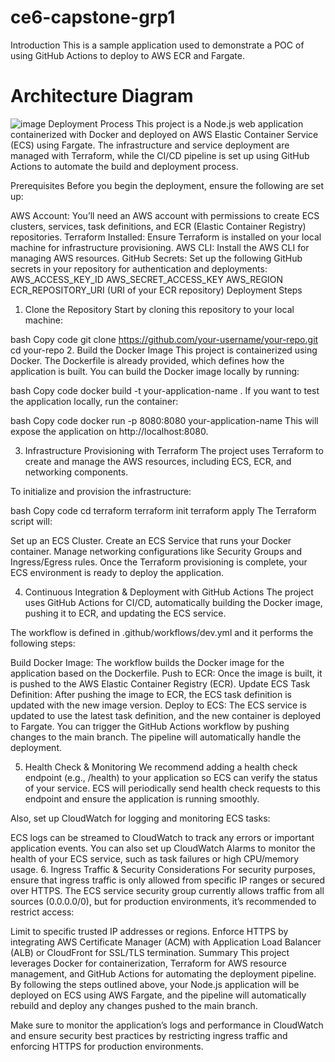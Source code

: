 # ce6-capstone-grp1
Introduction
This is a sample application used to demonstrate a POC of using GitHub Actions to deploy to AWS ECR and Fargate.

# Architecture Diagram

![image](https://github.com/user-attachments/assets/ac446041-38a4-4615-a08f-5942960dacdc)
Deployment Process
This project is a Node.js web application containerized with Docker and deployed on AWS Elastic Container Service (ECS) using Fargate. The infrastructure and service deployment are managed with Terraform, while the CI/CD pipeline is set up using GitHub Actions to automate the build and deployment process.

Prerequisites
Before you begin the deployment, ensure the following are set up:

AWS Account: You’ll need an AWS account with permissions to create ECS clusters, services, task definitions, and ECR (Elastic Container Registry) repositories.
Terraform Installed: Ensure Terraform is installed on your local machine for infrastructure provisioning.
AWS CLI: Install the AWS CLI for managing AWS resources.
GitHub Secrets: Set up the following GitHub secrets in your repository for authentication and deployments:
AWS_ACCESS_KEY_ID
AWS_SECRET_ACCESS_KEY
AWS_REGION
ECR_REPOSITORY_URI (URI of your ECR repository)
Deployment Steps
1. Clone the Repository
Start by cloning this repository to your local machine:

bash
Copy code
git clone https://github.com/your-username/your-repo.git
cd your-repo
2. Build the Docker Image
This project is containerized using Docker. The Dockerfile is already provided, which defines how the application is built. You can build the Docker image locally by running:

bash
Copy code
docker build -t your-application-name .
If you want to test the application locally, run the container:

bash
Copy code
docker run -p 8080:8080 your-application-name
This will expose the application on http://localhost:8080.

3. Infrastructure Provisioning with Terraform
The project uses Terraform to create and manage the AWS resources, including ECS, ECR, and networking components.

To initialize and provision the infrastructure:

bash
Copy code
cd terraform
terraform init
terraform apply
The Terraform script will:

Set up an ECS Cluster.
Create an ECS Service that runs your Docker container.
Manage networking configurations like Security Groups and Ingress/Egress rules.
Once the Terraform provisioning is complete, your ECS environment is ready to deploy the application.

4. Continuous Integration & Deployment with GitHub Actions
The project uses GitHub Actions for CI/CD, automatically building the Docker image, pushing it to ECR, and updating the ECS service.

The workflow is defined in .github/workflows/dev.yml and it performs the following steps:

Build Docker Image:
The workflow builds the Docker image for the application based on the Dockerfile.
Push to ECR:
Once the image is built, it is pushed to the AWS Elastic Container Registry (ECR).
Update ECS Task Definition:
After pushing the image to ECR, the ECS task definition is updated with the new image version.
Deploy to ECS:
The ECS service is updated to use the latest task definition, and the new container is deployed to Fargate.
You can trigger the GitHub Actions workflow by pushing changes to the main branch. The pipeline will automatically handle the deployment.

5. Health Check & Monitoring
We recommend adding a health check endpoint (e.g., /health) to your application so ECS can verify the status of your service. ECS will periodically send health check requests to this endpoint and ensure the application is running smoothly.

Also, set up CloudWatch for logging and monitoring ECS tasks:

ECS logs can be streamed to CloudWatch to track any errors or important application events.
You can also set up CloudWatch Alarms to monitor the health of your ECS service, such as task failures or high CPU/memory usage.
6. Ingress Traffic & Security Considerations
For security purposes, ensure that ingress traffic is only allowed from specific IP ranges or secured over HTTPS. The ECS service security group currently allows traffic from all sources (0.0.0.0/0), but for production environments, it’s recommended to restrict access:

Limit to specific trusted IP addresses or regions.
Enforce HTTPS by integrating AWS Certificate Manager (ACM) with Application Load Balancer (ALB) or CloudFront for SSL/TLS termination.
Summary
This project leverages Docker for containerization, Terraform for AWS resource management, and GitHub Actions for automating the deployment pipeline. By following the steps outlined above, your Node.js application will be deployed on ECS using AWS Fargate, and the pipeline will automatically rebuild and deploy any changes pushed to the main branch.

Make sure to monitor the application’s logs and performance in CloudWatch and ensure security best practices by restricting ingress traffic and enforcing HTTPS for production environments.
